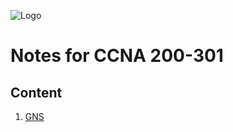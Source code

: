 ![Logo](https://thetechstudent796176474.files.wordpress.com/2020/10/200-301.png?w=640)
# Notes for CCNA 200-301
## Content
1. [GNS](https://github.com/irboi746/CCNA-200-301_Notes/tree/main/GNS3) 


